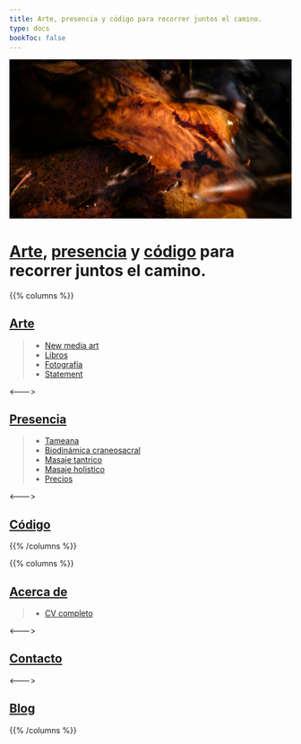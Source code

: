 ```yaml
---
title: Arte, presencia y código para recorrer juntos el camino.
type: docs
bookToc: false
---
```


![X1V45282-Enhanced-SR.jpg](docs/art/photography/It_is_in_all_of_us/X1V45282-Enhanced-SR.jpg)

# [Arte](docs/art), [presencia](docs/presence) y [código](docs/code) para recorrer juntos el camino.
{{% columns %}}

## [Arte](docs/art)

> - [New media art](docs/art/new_media_art)
> - [Libros](docs/art/books)
> - [Fotografía](docs/art/photography)
> - [Statement](docs/art/statement)

<--->

## [Presencia](docs/presence)

> - [Tameana](docs/presence/tameana)
> - [Biodinámica craneosacral](docs/presence/biodinamica_craneosacral)
> - [Masaje tantrico](docs/presence/masaje_tantrico)
> - [Masaje holistico](docs/presence/masaje_holistico)
> - [Precios](docs/presence/prices)

<--->

## [Código](docs/code)

{{% /columns %}}

{{% columns %}}

## [Acerca de](docs/cv)
> - [CV completo](docs/cv/detailed_cv.md)

<--->

## [Contacto](docs/contact)

<--->

## [Blog](posts)
{{% /columns %}}